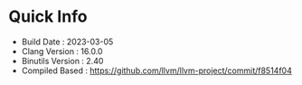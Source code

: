 # Quick Info
* Build Date : 2023-03-05
* Clang Version : 16.0.0
* Binutils Version : 2.40
* Compiled Based : https://github.com/llvm/llvm-project/commit/f8514f04
